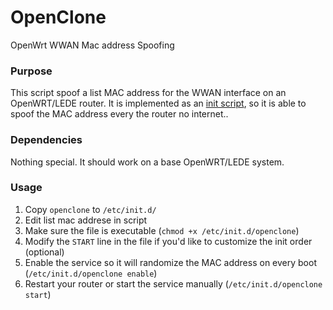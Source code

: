 # OpenClone
OpenWrt WWAN Mac address Spoofing

### Purpose
This script spoof a list MAC address for the WWAN interface on an OpenWRT/LEDE router. It is implemented as an [init script](https://wiki.openwrt.org/doc/techref/initscripts), so it is able to spoof the MAC address every the router no internet..

### Dependencies
Nothing special. It should work on a base OpenWRT/LEDE system.

### Usage
1. Copy `openclone` to `/etc/init.d/`
2. Edit list mac addrese in script
3. Make sure the file is executable (`chmod +x /etc/init.d/openclone`)
4. Modify the `START` line in the file if you'd like to customize the init order (optional)
5. Enable the service so it will randomize the MAC address on every boot (`/etc/init.d/openclone enable`)
6. Restart your router or start the service manually (`/etc/init.d/openclone start`)
